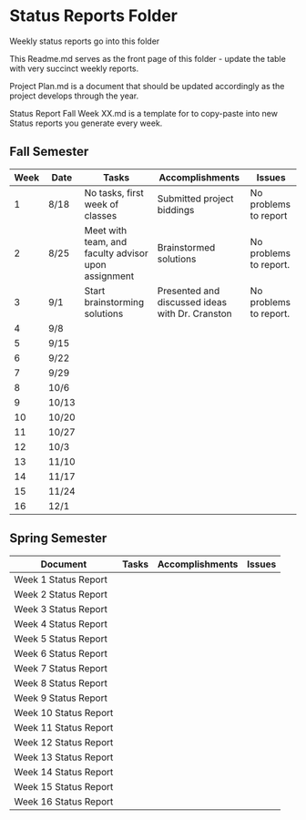 # Status Reports Folder
Weekly status reports go into this folder

This Readme.md serves as the front page of this folder - update the table with very succinct weekly reports.

Project Plan.md is a document that should be updated accordingly as the project develops through the year.

Status Report Fall Week XX.md is a template for to copy-paste into new Status reports you generate every week.

## Fall Semester

| Week | Date | Tasks | Accomplishments | Issues |
|---|---|---|---|---|
| 1 | 8/18 | No tasks, first week of classes | Submitted project biddings | No problems to report |
| 2 | 8/25 | Meet with team, and faculty advisor upon assignment | Brainstormed solutions | No problems to report. |
| 3 | 9/1 | Start brainstorming solutions | Presented and discussed ideas with Dr. Cranston | No problems to report. |
| 4 | 9/8 | | | |
| 5 | 9/15 | | | |
| 6 | 9/22 | | | |
| 7 | 9/29 | | | |
| 8 | 10/6 | | | |
| 9 | 10/13 | | | |
| 10 | 10/20 | | | |
| 11 | 10/27 | | | |
| 12 | 10/3 | | | |
| 13 | 11/10 | | | |
| 14 | 11/17 | | | |
| 15 | 11/24 | | | |
| 16 | 12/1 | | | |

## Spring Semester

| Document | Tasks | Accomplishments| Issues |
|---|---|---|---|
| Week 1 Status Report | | | |
| Week 2 Status Report | | | |
| Week 3 Status Report | | | |
| Week 4 Status Report | | | |
| Week 5 Status Report | | | |
| Week 6 Status Report | | | |
| Week 7 Status Report | | | |
| Week 8 Status Report | | | |
| Week 9 Status Report | | | |
| Week 10 Status Report | | | |
| Week 11 Status Report | | | |
| Week 12 Status Report | | | |
| Week 13 Status Report | | | |
| Week 14 Status Report | | | |
| Week 15 Status Report | | | |
| Week 16 Status Report | | | |
